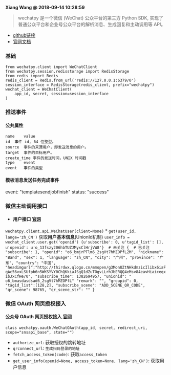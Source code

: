 **Xiang Wang @ 2018-09-14 10:28:59**

> wechatpy 是一个微信 (WeChat) 公众平台的第三方 Python SDK, 实现了普通公众平台和企业号公众平台的解析消息、生成回复和主动调用等 API。

* [github链接](https://github.com/jxtech/wechatpy)
* [官网文档](http://docs.wechatpy.org/zh_CN/master/)

### 基础
```
from wechatpy.client import WeChatClient
from wechatpy.session.redisstorage import RedisStorage
from redis import Redis
redis_client = Redis.from_url('redis://127.0.0.1:6379/0')
session_interface = RedisStorage(redis_client, prefix="wechatpy")
wechat_client = WeChatClient(
    app_id, secret, session=session_interface
)
```

### 推送事件
#### 公共属性
```
name	value
id	事件 id, 64 位整型。
source	事件的来源用户，即发送消息的用户。
target	事件的目标用户。
create_time	事件的发送时间，UNIX 时间戳
type	event
event	事件的类型
```
#### 模板消息发送任务完成事件
event: "templatesendjobfinish"
status: "success"

### 微信主动调用接口
* #### 用户接口 [官网](http://docs.wechatpy.org/zh_CN/master/client/user.html)
`wechatpy.client.api.WeChatUser(client=None)`
    * `get(user_id, lange='zh_CN')` 获取**用户基本信息**(UnionId机制)
    ```
    user_info = wechat_client.user.get('openid')
    {u'subscribe': 0, u'tagid_list': [], u'openid': u'o_13fszy206hbTUZJMyxClHrjVW8'}  # 未关注
    {  # 已关注
        "subscribe": 1,
        "openid": "o6_bmjrPTlm6_2sgVt7hMZOPfL2M",
        "nickname": "Band",
        "sex": 1,
        "language": "zh_CN",
        "city": "广州",
        "province": "广东",
        "country": "中国",
        "headimgurl":"http://thirdwx.qlogo.cn/mmopen/g3MonUZtNHkdmzicIlibx6iaFqAc56vxLSUfpb6n5WKSYVY0ChQKkiaJSgQ1dZuTOgvLLrhJbERQQ4eMsv84eavHiaiceqxibJxCfHe/0",
        "subscribe_time": 1382694957,
        "unionid": " o6_bmasdasdsad6_2sgVt7hMZOPfL"
        "remark": "",
        "groupid": 0,
        "tagid_list":[128,2],
        "subscribe_scene": "ADD_SCENE_QR_CODE",
        "qr_scene": 98765,
        "qr_scene_str": ""
    }
    ```

### 微信 OAuth 网页授权接入
#### 公众号 OAuth 网页授权接入 [官网](http://docs.wechatpy.org/zh_CN/master/oauth.html#module-wechatpy.oauth)
`class wechatpy.oauth.WeChatOAuth(app_id, secret, redirect_uri, scope="snsapi_base", state="")`
* `authorize_url`: 获取授权的跳转地址
* `qrconnect_url`: `生成扫码登录的地址`
* `fetch_access_token(code)`: 获取`access_token`
* `get_user_info(openid=None, access_token=None, lang='zh_CN')`: 获取用户信息
